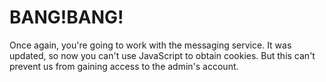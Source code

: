 # BANG!BANG!

Once again, you're going to work with the messaging service. It was updated, so now you can't use JavaScript to obtain cookies. But this can't prevent us from gaining access to the admin's account.
